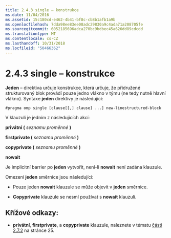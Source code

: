 ```yaml
---
title: 2.4.3 single – konstrukce
ms.date: 11/04/2016
ms.assetid: 15c180cd-e462-4b41-bf8c-cb8b1afb1a9b
ms.openlocfilehash: 7dda98ee83ee08adc29830a9c4ada71a208705fe
ms.sourcegitcommit: 6052185696adca270bc9bdbec45a626dd89cdcdd
ms.translationtype: MT
ms.contentlocale: cs-CZ
ms.lasthandoff: 10/31/2018
ms.locfileid: "50466362"
---
```

# <a name="243-single-construct"></a>2.4.3 single – konstrukce

**Jeden** – direktiva určuje konstrukce, která určuje, že přidružené strukturovaný blok provádí pouze jedno vlákno v týmu (ne tedy nutně hlavní vlákno). Syntaxe **jeden** direktivy je následující:

```
#pragma omp single [clause[[,] clause] ...] new-linestructured-block
```

V klauzuli je jedním z následujících akcí:

**privátní (** *seznamu proměnné* **)**

**firstprivate (** *seznamu proměnné* **)**

**copyprivate (** *seznamu proměnné* **)**

**nowait**

Je implicitní barrier po **jeden** vytvořit, není-li **nowait** není zadána klauzule.

Omezení **jeden** směrnice jsou následující:

- Pouze jeden **nowait** klauzule se může objevit v **jeden** směrnice.

- **Copyprivate** klauzule se nesmí používat s **nowait** klauzuli.

## <a name="cross-references"></a>Křížové odkazy:

- **privátní**, **firstprivate**, a **copyprivate** klauzule, naleznete v tématu [části 2.7.2](../../parallel/openmp/2-7-2-data-sharing-attribute-clauses.md) na stránce 25.